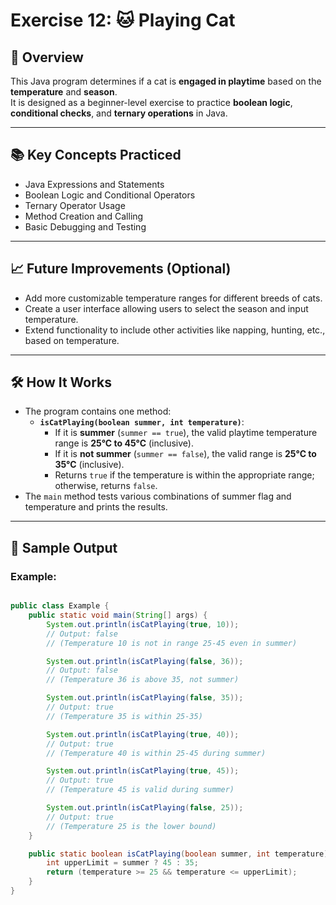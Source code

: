 # Exercise 12: 🐱 Playing Cat

## 📝 Overview

This Java program determines if a cat is **engaged in playtime** based on the **temperature** and **season**.  
It is designed as a beginner-level exercise to practice **boolean logic**, 
**conditional checks**, and **ternary operations** in Java.

---

## 📚 Key Concepts Practiced
- Java Expressions and Statements
- Boolean Logic and Conditional Operators
- Ternary Operator Usage
- Method Creation and Calling
- Basic Debugging and Testing

---

## 📈 Future Improvements (Optional)
- Add more customizable temperature ranges for different breeds of cats.
- Create a user interface allowing users to select the season and input temperature.
- Extend functionality to include other activities like napping, hunting, etc., based on temperature.

---

## 🛠️ How It Works

- The program contains one method:
    - **`isCatPlaying(boolean summer, int temperature)`**:
        - If it is **summer** (`summer == true`), the valid playtime temperature range is **25°C to 45°C** (inclusive).
        - If it is **not summer** (`summer == false`), the valid range is **25°C to 35°C** (inclusive).
        - Returns `true` if the temperature is within the appropriate range; otherwise, returns `false`.
- The `main` method tests various combinations of summer flag and temperature and prints the results.

---

## 🚀 Sample Output

### Example:
```java

public class Example {
    public static void main(String[] args) {
        System.out.println(isCatPlaying(true, 10));  
        // Output: false
        // (Temperature 10 is not in range 25-45 even in summer)

        System.out.println(isCatPlaying(false, 36)); 
        // Output: false
        // (Temperature 36 is above 35, not summer)

        System.out.println(isCatPlaying(false, 35)); 
        // Output: true
        // (Temperature 35 is within 25-35)

        System.out.println(isCatPlaying(true, 40));  
        // Output: true
        // (Temperature 40 is within 25-45 during summer)

        System.out.println(isCatPlaying(true, 45));  
        // Output: true
        // (Temperature 45 is valid during summer)

        System.out.println(isCatPlaying(false, 25)); 
        // Output: true
        // (Temperature 25 is the lower bound)
    }

    public static boolean isCatPlaying(boolean summer, int temperature) {
        int upperLimit = summer ? 45 : 35;
        return (temperature >= 25 && temperature <= upperLimit);
    }
}
